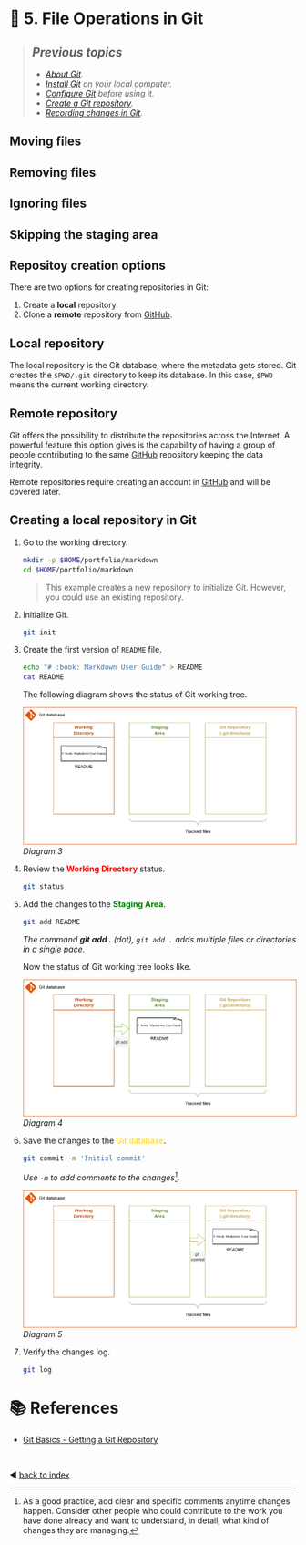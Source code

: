 # :book: 5. File Operations in Git

> ## _Previous topics_
> - _[About Git](../documents/00_about_git.md)._
> - _[Install Git](../documents/01_installing_git.md) on your local computer._
> - _[Configure Git](../documents/02_configuring_git.md) before using it._
> - _[Create a Git repository](../documents/03_creating_a_repository_in_git.md)._
> - _[Recording changes in Git](../documents/04_recording_changes.md)._

## Moving files

## Removing files

## Ignoring files

## Skipping the staging area

## Repositoy creation options

There are two options for creating repositories in Git:
1. Create a **local** repository.
2. Clone a **remote** repository from [GitHub](https://github.com/).

## Local repository

The local repository is the Git database, where the metadata gets stored. Git creates the `$PWD/.git` directory to keep its database. In this case, `$PWD` means the current working directory.

## Remote repository

Git offers the possibility to distribute the repositories across the Internet. A powerful feature this option gives is the capability of having a group of people contributing to the same [GitHub](https://github.com/) repository keeping the data integrity.

Remote repositories require creating an account in [GitHub](https://github.com/) and will be covered later.


## Creating a **local** repository in Git 

1. Go to the working directory.

    ```bash
    mkdir -p $HOME/portfolio/markdown
    cd $HOME/portfolio/markdown
    ```

    > This example creates a new repository to initialize Git. However, you could use an existing repository.
    
2. Initialize Git.

    ```bash
    git init
    ```

3. Create the first version of `README` file.

    ```bash
    echo "# :book: Markdown User Guide" > README
    cat README
    ```

    The following diagram shows the status of Git working tree.

    ![](../images/git_recording_0.drawio.png)
    *Diagram 3*

4. Review the <span style="color:red">**Working Directory**</span> status.

    ```bash
    git status
    ```

5. Add the changes to the <span style="color:green">**Staging Area**</span>.

    ```bash
    git add README
    ```
 
    _The command **git add .** (dot), `git add .` adds multiple files or directories in a single pace._

    Now the status of Git working tree looks like.

    ![rec](../images/git_recording_1.drawio.png)
    *Diagram 4*

6. Save the changes to the <span style="color:gold">Git database</span>.

    ```bash
    git commit -m 'Initial commit'
    ```

    _Use `-m` to add comments to the changes[^1]._

    
    ![rec](../images/git_recording_2.drawio.png)
    *Diagram 5*

7. Verify the changes log.

    ```bash
    git log
    ```



# :books: References
- [Git Basics - Getting a Git Repository](https://git-scm.com/book/en/v2/Git-Basics-Getting-a-Git-Repository) 
 
<br />

:arrow_backward: [back to index](../README.md)

[^1]: As a good practice, add clear and specific comments anytime changes happen. Consider other people who could contribute to the work you have done already and want to understand, in detail, what kind of changes they are managing.

